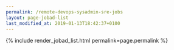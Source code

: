 ```yaml
---
permalink: /remote-devops-sysadmin-sre-jobs
layout: page-jobad-list
last_modified_at: 2019-01-13T18:42:37+0100
---
```

{% include render_jobad_list.html permalink=page.permalink %}
